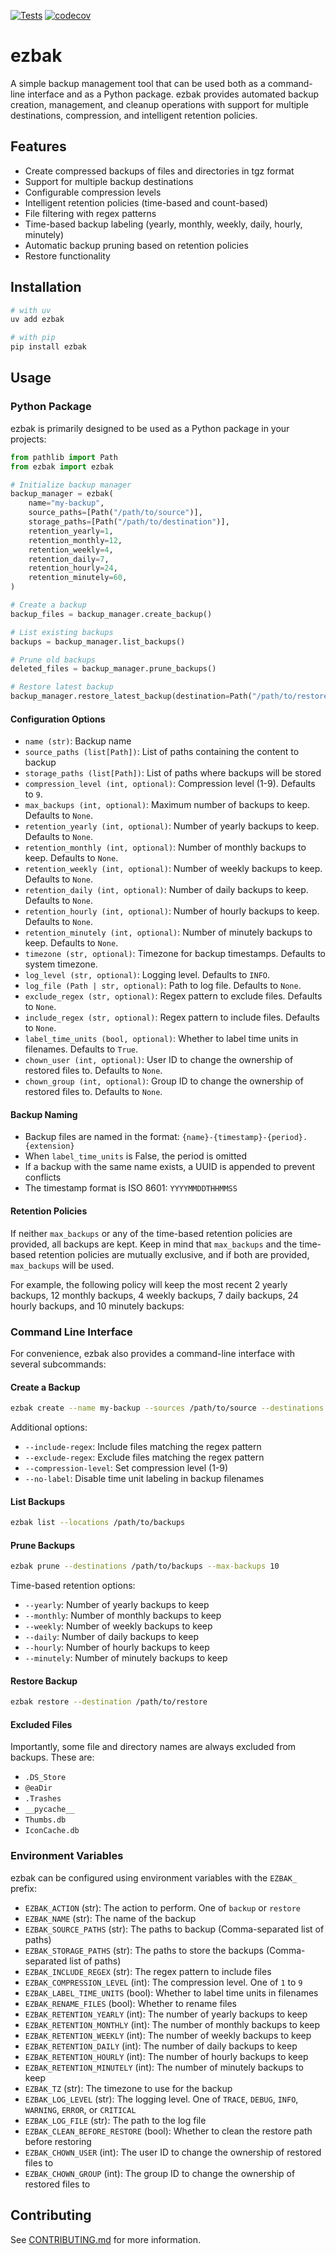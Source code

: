 [![Tests](https://github.com/natelandau/ezbak/actions/workflows/test.yml/badge.svg)](https://github.com/natelandau/ezbak/actions/workflows/test.yml) [![codecov](https://codecov.io/gh/natelandau/ezbak/graph/badge.svg?token=lR581iFOIE)](https://codecov.io/gh/natelandau/ezbak)

# ezbak

A simple backup management tool that can be used both as a command-line interface and as a Python package. ezbak provides automated backup creation, management, and cleanup operations with support for multiple destinations, compression, and intelligent retention policies.

## Features

-   Create compressed backups of files and directories in tgz format
-   Support for multiple backup destinations
-   Configurable compression levels
-   Intelligent retention policies (time-based and count-based)
-   File filtering with regex patterns
-   Time-based backup labeling (yearly, monthly, weekly, daily, hourly, minutely)
-   Automatic backup pruning based on retention policies
-   Restore functionality

## Installation

```bash
# with uv
uv add ezbak

# with pip
pip install ezbak
```

## Usage

### Python Package

ezbak is primarily designed to be used as a Python package in your projects:

```python
from pathlib import Path
from ezbak import ezbak

# Initialize backup manager
backup_manager = ezbak(
    name="my-backup",
    source_paths=[Path("/path/to/source")],
    storage_paths=[Path("/path/to/destination")],
    retention_yearly=1,
    retention_monthly=12,
    retention_weekly=4,
    retention_daily=7,
    retention_hourly=24,
    retention_minutely=60,
)

# Create a backup
backup_files = backup_manager.create_backup()

# List existing backups
backups = backup_manager.list_backups()

# Prune old backups
deleted_files = backup_manager.prune_backups()

# Restore latest backup
backup_manager.restore_latest_backup(destination=Path("/path/to/restore"))
```

#### Configuration Options

-   `name (str)`: Backup name
-   `source_paths (list[Path])`: List of paths containing the content to backup
-   `storage_paths (list[Path])`: List of paths where backups will be stored
-   `compression_level (int, optional)`: Compression level (1-9). Defaults to `9`.
-   `max_backups (int, optional)`: Maximum number of backups to keep. Defaults to `None`.
-   `retention_yearly (int, optional)`: Number of yearly backups to keep. Defaults to `None`.
-   `retention_monthly (int, optional)`: Number of monthly backups to keep. Defaults to `None`.
-   `retention_weekly (int, optional)`: Number of weekly backups to keep. Defaults to `None`.
-   `retention_daily (int, optional)`: Number of daily backups to keep. Defaults to `None`.
-   `retention_hourly (int, optional)`: Number of hourly backups to keep. Defaults to `None`.
-   `retention_minutely (int, optional)`: Number of minutely backups to keep. Defaults to `None`.
-   `timezone (str, optional)`: Timezone for backup timestamps. Defaults to system timezone.
-   `log_level (str, optional)`: Logging level. Defaults to `INFO`.
-   `log_file (Path | str, optional)`: Path to log file. Defaults to `None`.
-   `exclude_regex (str, optional)`: Regex pattern to exclude files. Defaults to `None`.
-   `include_regex (str, optional)`: Regex pattern to include files. Defaults to `None`.
-   `label_time_units (bool, optional)`: Whether to label time units in filenames. Defaults to `True`.
-   `chown_user (int, optional)`: User ID to change the ownership of restored files to. Defaults to `None`.
-   `chown_group (int, optional)`: Group ID to change the ownership of restored files to. Defaults to `None`.

#### Backup Naming

-   Backup files are named in the format: `{name}-{timestamp}-{period}.{extension}`
-   When `label_time_units` is False, the period is omitted
-   If a backup with the same name exists, a UUID is appended to prevent conflicts
-   The timestamp format is ISO 8601: `YYYYMMDDTHHMMSS`

#### Retention Policies

If neither `max_backups` or any of the time-based retention policies are provided, all backups are kept. Keep in mind that `max_backups` and the time-based retention policies are mutually exclusive, and if both are provided, `max_backups` will be used.

For example, the following policy will keep the most recent 2 yearly backups, 12 monthly backups, 4 weekly backups, 7 daily backups, 24 hourly backups, and 10 minutely backups:

### Command Line Interface

For convenience, ezbak also provides a command-line interface with several subcommands:

#### Create a Backup

```bash
ezbak create --name my-backup --sources /path/to/source --destinations /path/to/destination
```

Additional options:

-   `--include-regex`: Include files matching the regex pattern
-   `--exclude-regex`: Exclude files matching the regex pattern
-   `--compression-level`: Set compression level (1-9)
-   `--no-label`: Disable time unit labeling in backup filenames

#### List Backups

```bash
ezbak list --locations /path/to/backups
```

#### Prune Backups

```bash
ezbak prune --destinations /path/to/backups --max-backups 10
```

Time-based retention options:

-   `--yearly`: Number of yearly backups to keep
-   `--monthly`: Number of monthly backups to keep
-   `--weekly`: Number of weekly backups to keep
-   `--daily`: Number of daily backups to keep
-   `--hourly`: Number of hourly backups to keep
-   `--minutely`: Number of minutely backups to keep

#### Restore Backup

```bash
ezbak restore --destination /path/to/restore
```

#### Excluded Files

Importantly, some file and directory names are always excluded from backups. These are:

-   `.DS_Store`
-   `@eaDir`
-   `.Trashes`
-   `__pycache__`
-   `Thumbs.db`
-   `IconCache.db`

### Environment Variables

ezbak can be configured using environment variables with the `EZBAK_` prefix:

-   `EZBAK_ACTION` (str): The action to perform. One of `backup` or `restore`
-   `EZBAK_NAME` (str): The name of the backup
-   `EZBAK_SOURCE_PATHS` (str): The paths to backup (Comma-separated list of paths)
-   `EZBAK_STORAGE_PATHS` (str): The paths to store the backups (Comma-separated list of paths)
-   `EZBAK_INCLUDE_REGEX` (str): The regex pattern to include files
-   `EZBAK_COMPRESSION_LEVEL` (int): The compression level. One of `1` to `9`
-   `EZBAK_LABEL_TIME_UNITS` (bool): Whether to label time units in filenames
-   `EZBAK_RENAME_FILES` (bool): Whether to rename files
-   `EZBAK_RETENTION_YEARLY` (int): The number of yearly backups to keep
-   `EZBAK_RETENTION_MONTHLY` (int): The number of monthly backups to keep
-   `EZBAK_RETENTION_WEEKLY` (int): The number of weekly backups to keep
-   `EZBAK_RETENTION_DAILY` (int): The number of daily backups to keep
-   `EZBAK_RETENTION_HOURLY` (int): The number of hourly backups to keep
-   `EZBAK_RETENTION_MINUTELY` (int): The number of minutely backups to keep
-   `EZBAK_TZ` (str): The timezone to use for the backup
-   `EZBAK_LOG_LEVEL` (str): The logging level. One of `TRACE`, `DEBUG`, `INFO`, `WARNING`, `ERROR`, or `CRITICAL`
-   `EZBAK_LOG_FILE` (str): The path to the log file
-   `EZBAK_CLEAN_BEFORE_RESTORE` (bool): Whether to clean the restore path before restoring
-   `EZBAK_CHOWN_USER` (int): The user ID to change the ownership of restored files to
-   `EZBAK_CHOWN_GROUP` (int): The group ID to change the ownership of restored files to

## Contributing

See [CONTRIBUTING.md](CONTRIBUTING.md) for more information.
